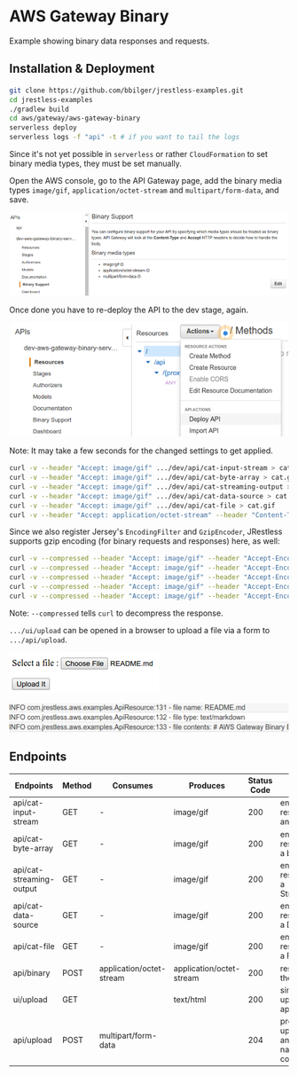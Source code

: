 # AWS Gateway Binary

Example showing binary data responses and requests.

## Installation & Deployment

```bash
git clone https://github.com/bbilger/jrestless-examples.git
cd jrestless-examples
./gradlew build
cd aws/gateway/aws-gateway-binary
serverless deploy
serverless logs -f "api" -t # if you want to tail the logs
```

Since it's not yet possible in `serverless` or rather `CloudFormation` to set binary media types, they must be set manually.

Open the AWS console, go to the API Gateway page, add the binary media types `image/gif`, `application/octet-stream` and `multipart/form-data`, and save.

![](binary_media_types.png)

Once done you have to re-deploy the API to the dev stage, again.

![](deploy.png)

Note: It may take a few seconds for the changed settings to get applied.


```bash
curl -v --header "Accept: image/gif" .../dev/api/cat-input-stream > cat.gif
curl -v --header "Accept: image/gif" .../dev/api/cat-byte-array > cat.gif
curl -v --header "Accept: image/gif" .../dev/api/cat-streaming-output > cat.gif
curl -v --header "Accept: image/gif" .../dev/api/cat-data-source > cat.gif
curl -v --header "Accept: image/gif" .../dev/api/cat-file > cat.gif
curl -v --header "Accept: application/octet-stream" --header "Content-Type: application/octet-stream" --request POST --data-binary "@cat.gif" .../dev/api/binary > cat_from_server.gif
```

Since we also register Jersey's `EncodingFilter` and `GzipEncoder`, JRestless supports gzip encoding (for binary requests and responses) here, as well:

```bash
curl -v --compressed --header "Accept: image/gif" --header "Accept-Encoding: gzip" .../dev/api/cat-input-stream > cat.gif
curl -v --compressed --header "Accept: image/gif" --header "Accept-Encoding: gzip" .../dev/api/cat-byte-array > cat.gif
curl -v --compressed --header "Accept: image/gif" --header "Accept-Encoding: gzip" .../dev/api/cat-streaming-output > cat.gif
curl -v --compressed --header "Accept: image/gif" --header "Accept-Encoding: gzip" .../dev/api/cat-data-source > cat.gif
curl -v --compressed --header "Accept: image/gif" --header "Accept-Encoding: gzip" .../dev/api/cat-file > cat.gif
```
Note: `--compressed` tells `curl` to decompress the response.

`.../ui/upload` can be opened in a browser to upload a file via a form to `.../api/upload`.

![](upload_form.png)

![](upload_log.png)

## Endpoints

|Endpoints                   |Method|Consumes                |Produces                 | Status Code    | Comment
|----------------------------|------|---------               |----------               |----------------|---
|api/cat-input-stream        |GET   |-                       |image/gif                |200             | endpoint's response type is an InputStream
|api/cat-byte-array          |GET   |-                       |image/gif                |200             | endpoint's response type is a byte array
|api/cat-streaming-output    |GET   |-                       |image/gif                |200             | endpoint's response type is a StreamingOutput
|api/cat-data-source         |GET   |-                       |image/gif                |200             | endpoint's response type is a DataSource
|api/cat-file                |GET   |-                       |image/gif                |200             | endpoint's response type is a File
|api/binary                  |POST  |application/octet-stream|application/octet-stream |200             | responds with the posted data
|ui/upload                   |GET   |                        |text/html                |200             | simple form to upload a file to api/upload
|api/upload                  |POST  |multipart/form-data     |                         |204             | processes an uploaded file and logs the file name and contents
